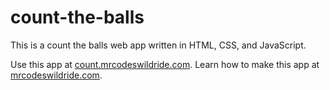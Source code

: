 # count-the-balls

This is a count the balls web app written in HTML, CSS, and JavaScript.

Use this app at [count.mrcodeswildride.com](https://count.mrcodeswildride.com/).
Learn how to make this app at [mrcodeswildride.com](https://www.mrcodeswildride.com/).